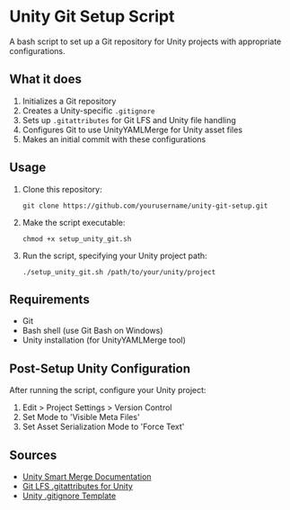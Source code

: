 # Unity Git Setup Script

A bash script to set up a Git repository for Unity projects with appropriate configurations.

## What it does

1. Initializes a Git repository
2. Creates a Unity-specific `.gitignore`
3. Sets up `.gitattributes` for Git LFS and Unity file handling
4. Configures Git to use UnityYAMLMerge for Unity asset files
5. Makes an initial commit with these configurations

## Usage

1. Clone this repository:
   ```
   git clone https://github.com/yourusername/unity-git-setup.git
   ```

2. Make the script executable:
   ```
   chmod +x setup_unity_git.sh
   ```

3. Run the script, specifying your Unity project path:
   ```
   ./setup_unity_git.sh /path/to/your/unity/project
   ```

## Requirements

- Git
- Bash shell (use Git Bash on Windows)
- Unity installation (for UnityYAMLMerge tool)

## Post-Setup Unity Configuration

After running the script, configure your Unity project:
1. Edit > Project Settings > Version Control
2. Set Mode to 'Visible Meta Files'
3. Set Asset Serialization Mode to 'Force Text'

## Sources

- [Unity Smart Merge Documentation](https://docs.unity3d.com/Manual/SmartMerge.html)
- [Git LFS .gitattributes for Unity](https://gist.github.com/Srfigie/77b5c15bc5eb61733a74d34d10b3ed87)
- [Unity .gitignore Template](https://www.toptal.com/developers/gitignore/api/unity)

